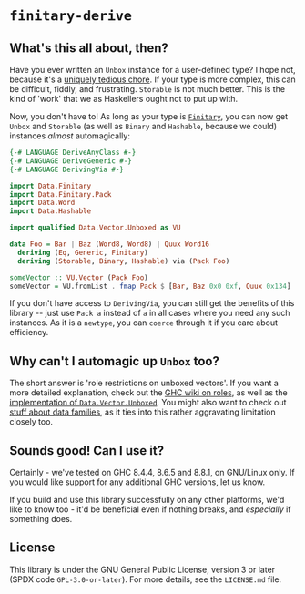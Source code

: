 # ``finitary-derive``

## What's this all about, then?

Have you ever written an ``Unbox`` instance for a user-defined type? I hope not,
because it's a [uniquely tedious chore][1]. If your type is more complex, this
can be difficult, fiddly, and frustrating. ``Storable`` is not much better. This
is the kind of 'work' that we as Haskellers ought not to put up with.

Now, you don't have to! As long as your type is [``Finitary``][2], you can now
get ``Unbox`` and ``Storable`` (as well as ``Binary`` and ``Hashable``, because 
we could) instances _almost_ automagically:

```haskell
{-# LANGUAGE DeriveAnyClass #-}
{-# LANGUAGE DeriveGeneric #-}
{-# LANGUAGE DerivingVia #-}

import Data.Finitary
import Data.Finitary.Pack
import Data.Word
import Data.Hashable

import qualified Data.Vector.Unboxed as VU

data Foo = Bar | Baz (Word8, Word8) | Quux Word16
  deriving (Eq, Generic, Finitary)
  deriving (Storable, Binary, Hashable) via (Pack Foo)

someVector :: VU.Vector (Pack Foo)
someVector = VU.fromList . fmap Pack $ [Bar, Baz 0x0 0xf, Quux 0x134]
```

If you don't have access to ``DerivingVia``, you can still get the benefits of
this library -- just use ``Pack a`` instead of ``a`` in all cases where you need
any such instances. As it is a ``newtype``, you can ``coerce`` through it if you
care about efficiency.

## Why can't I automagic up ``Unbox`` too?

The short answer is 'role restrictions on unboxed vectors'. If you want a more
detailed explanation, check out the [GHC wiki on roles][3], as well as the
[implementation of ``Data.Vector.Unboxed``][4]. You might also want to check out
[stuff about data families][5], as it ties into this rather aggravating
limitation closely too.

## Sounds good! Can I use it?

Certainly - we've tested on GHC 8.4.4, 8.6.5 and 8.8.1, on GNU/Linux only. If
you would like support for any additional GHC versions, let us know.

If you build and use this library successfully on any other platforms, we'd like
to know too - it'd be beneficial even if nothing breaks, and _especially_ if
something does.

## License

This library is under the GNU General Public License, version 3 or later (SPDX
code ``GPL-3.0-or-later``). For more details, see the ``LICENSE.md`` file.

[1]: http://hackage.haskell.org/package/vector-0.12.0.3/docs/Data-Vector-Unboxed.html
[2]: https://hackage.haskell.org/package/finitary-1.0.0.1/docs/Data-Finitary.html#t:Finitary
[3]: https://gitlab.haskell.org/ghc/ghc/wikis/roles
[4]: http://hackage.haskell.org/package/vector-0.12.0.3/docs/src/Data.Vector.Unboxed.Base.html
[5]: https://wiki.haskell.org/GHC/Type_families

